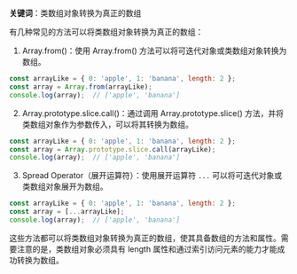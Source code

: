 **关键词**：类数组对象转换为真正的数组

有几种常见的方法可以将类数组对象转换为真正的数组：

1. Array.from()：使用 Array.from() 方法可以将可迭代对象或类数组对象转换为数组。
```javascript
const arrayLike = { 0: 'apple', 1: 'banana', length: 2 };
const array = Array.from(arrayLike);
console.log(array);  // ['apple', 'banana']
```

2. Array.prototype.slice.call()：通过调用 Array.prototype.slice() 方法，并将类数组对象作为参数传入，可以将其转换为数组。
```javascript
const arrayLike = { 0: 'apple', 1: 'banana', length: 2 };
const array = Array.prototype.slice.call(arrayLike);
console.log(array);  // ['apple', 'banana']
```

3. Spread Operator（展开运算符）：使用展开运算符 `...` 可以将可迭代对象或类数组对象展开为数组。
```javascript
const arrayLike = { 0: 'apple', 1: 'banana', length: 2 };
const array = [...arrayLike];
console.log(array);  // ['apple', 'banana']
```

这些方法都可以将类数组对象转换为真正的数组，使其具备数组的方法和属性。需要注意的是，类数组对象必须具有 length 属性和通过索引访问元素的能力才能成功转换为数组。
